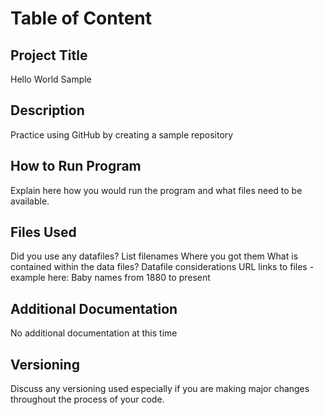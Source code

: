 # **Table of Content**
## Project Title
Hello World Sample
## Description
Practice using GitHub by creating a sample repository
## How to Run Program
Explain here how you would run the program and what files need to be available.
## Files Used
Did you use any datafiles?
List filenames
Where you got them
What is contained within the data files?
Datafile considerations
URL links to files - example here: Baby names from 1880 to present
## Additional Documentation
No additional documentation at this time
## Versioning
Discuss any versioning used especially if you are making major changes throughout the process of your code.
